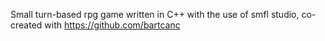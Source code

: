 Small turn-based rpg game written in C++ with the use of smfl studio, co-created with https://github.com/bartcanc
